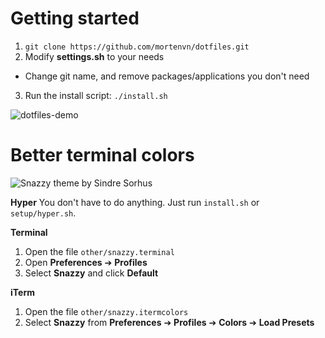 # Getting started
1. `git clone https://github.com/mortenvn/dotfiles.git`
2. Modify **settings.sh** to your needs
  * Change git name, and remove packages/applications you don't need
3. Run the install script: `./install.sh`

![dotfiles-demo](https://cloud.githubusercontent.com/assets/3471625/26286320/9818992c-3e62-11e7-9f4f-00e5ebb3ba0e.gif)


# Better terminal colors
![Snazzy theme by Sindre Sorhus](https://github.com/sindresorhus/terminal-snazzy/raw/master/screenshot.png)

**Hyper**
You don't have to do anything. Just run `install.sh` or `setup/hyper.sh`.

**Terminal**
1. Open the file `other/snazzy.terminal`
2. Open **Preferences** ➔ **Profiles**
3. Select **Snazzy** and click **Default**

**iTerm**
1. Open the file `other/snazzy.itermcolors`
2. Select **Snazzy** from **Preferences** ➔ **Profiles** ➔ **Colors** ➔ **Load Presets**
